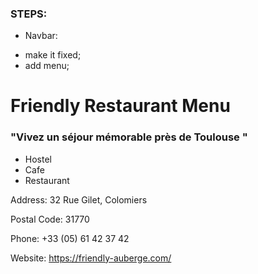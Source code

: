 ### STEPS:

* Navbar:
- make it fixed;
- add menu;

# Friendly Restaurant Menu

### "Vivez un séjour mémorable près de Toulouse "

* Hostel
* Cafe
* Restaurant

Address: 32 Rue Gilet, Colomiers

Postal Code: 31770 

Phone: +33 (05) 61 42 37 42

Website: https://friendly-auberge.com/
